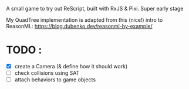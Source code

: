 A small game to try out ReScript, built with RxJS & Pixi.
Super early stage

My QuadTree implementation is adapted from this (nice!) intro to ReasonML: https://blog.dubenko.dev/reasonml-by-example/ 

# TODO :

- [x] create a Camera (& define how it should work)
- [ ] check collisions using SAT
- [ ] attach behaviors to game objects
